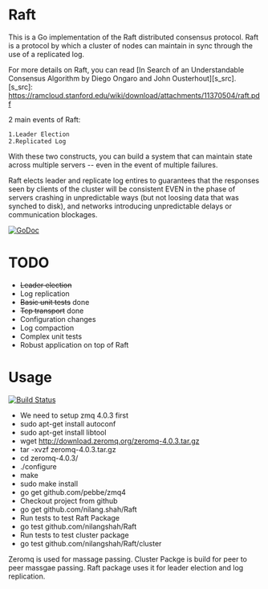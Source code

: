 Raft
====

This is a Go implementation of the Raft distributed consensus protocol. Raft is a protocol by which a cluster of nodes can maintain in sync through the use of a replicated log.

For more details on Raft, you can read [In Search of an Understandable Consensus Algorithm by Diego Ongaro and John Ousterhout][s_src].
 [s_src]: https://ramcloud.stanford.edu/wiki/download/attachments/11370504/raft.pdf

2 main events of Raft:

    1.Leader Election
    2.Replicated Log
    
With these two constructs, you can build a system that can maintain state across multiple servers -- even in the event of multiple failures.

Raft elects leader and replicate log entires to guarantees that the responses seen by clients of the cluster will be consistent EVEN in the phase of servers crashing in unpredictable ways (but not loosing data that was synched to disk), and networks introducing unpredictable delays or communication blockages.


[![GoDoc](https://godoc.org/github.com/nilangshah/Raft?status.png)](https://godoc.org/github.com/nilangshah/Raft)

TODO
====

* ~~Leader election~~
* Log replication 
* ~~Basic unit tests~~ done
* ~~Tcp transport~~ done
* Configuration changes
* Log compaction
* Complex unit tests
* Robust application on top of Raft
    
Usage
===== 
[![Build Status](https://travis-ci.org/nilangshah/Raft.png?branch=master)](https://travis-ci.org/nilangshah/Raft)

* We need to setup zmq 4.0.3 first
 * sudo apt-get install autoconf
 * sudo apt-get install libtool
 * wget http://download.zeromq.org/zeromq-4.0.3.tar.gz
 * tar -xvzf zeromq-4.0.3.tar.gz
 * cd zeromq-4.0.3/ 
 * ./configure
 * make
 * sudo make install
 * go get github.com/pebbe/zmq4
* Checkout project from github
 * go get github.com/nilang.shah/Raft
* Run tests to test Raft Package
 * go test github.com/nilangshah/Raft
* Run tests to test cluster package
 * go test github.com/nilangshah/Raft/cluster

Zeromq is used for massage passing. Cluster Packge is build for peer to peer massgae passing. Raft package uses it for leader election and log replication.
